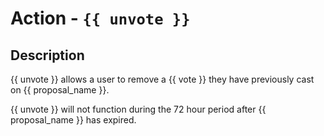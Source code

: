 # Action - `{{ unvote }}`

## Description

{{ unvote }} allows a user to remove a {{ vote }} they have previously
cast on {{ proposal_name }}. 

{{ unvote }} will not function during the 72 hour period after 
{{ proposal_name }} has expired.
